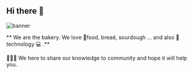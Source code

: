 ## Hi there 👋

![banner](https://user-images.githubusercontent.com/51810762/225835274-e6be7ecb-ad1e-431a-a300-834a5bcfe184.jpeg)

** We are the bakery. We love 🍿food, bread, sourdough ... and also 🌈 technology 💻 .**

🙋‍♀️🧙 We here to share our knowledge to community and hope it will help you.
